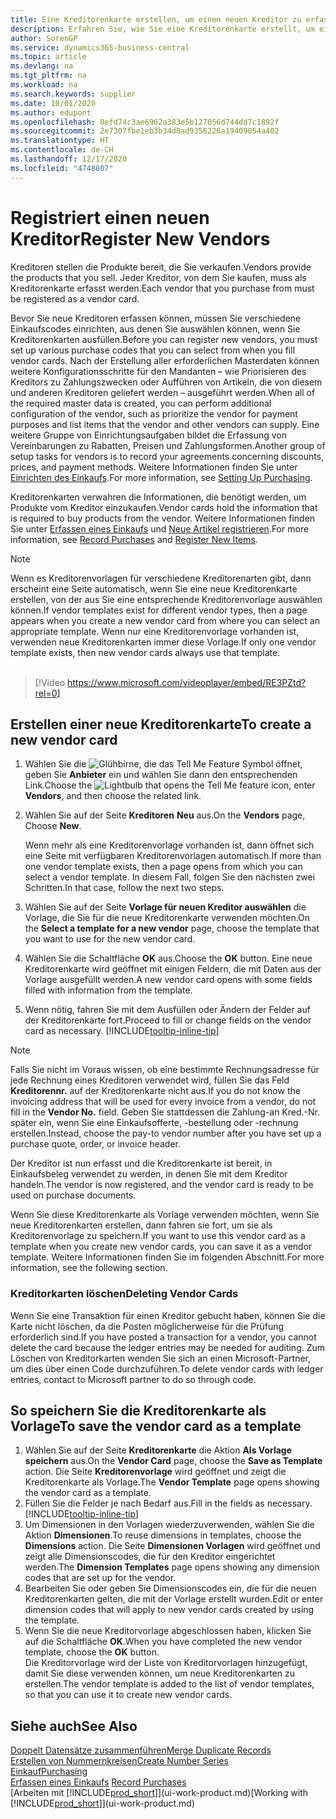 ```yaml
---
title: Eine Kreditorenkarte erstellen, um einen neuen Kreditor zu erfassen | Microsoft Docs
description: Erfahren Sie, wie Sie eine Kreditorenkarte erstellt, um einen neuen Kreditor oder einem Lieferanten zu erfassen.
author: SorenGP
ms.service: dynamics365-business-central
ms.topic: article
ms.devlang: na
ms.tgt_pltfrm: na
ms.workload: na
ms.search.keywords: supplier
ms.date: 10/01/2020
ms.author: edupont
ms.openlocfilehash: 8efd74c3ae6962a383e5b127056d744dd7c1892f
ms.sourcegitcommit: 2e7307fbe1eb3b34d0ad9356226a19409054a402
ms.translationtype: HT
ms.contentlocale: de-CH
ms.lasthandoff: 12/17/2020
ms.locfileid: "4748807"
---
```

# <a name="register-new-vendors"></a><span data-ttu-id="f9353-103">Registriert einen neuen Kreditor</span><span class="sxs-lookup"><span data-stu-id="f9353-103">Register New Vendors</span></span>

<span data-ttu-id="f9353-104">Kreditoren stellen die Produkte bereit, die Sie verkaufen.</span><span class="sxs-lookup"><span data-stu-id="f9353-104">Vendors provide the products that you sell.</span></span> <span data-ttu-id="f9353-105">Jeder Kreditor, von dem Sie kaufen, muss als Kreditorenkarte erfasst werden.</span><span class="sxs-lookup"><span data-stu-id="f9353-105">Each vendor that you purchase from must be registered as a vendor card.</span></span>

<span data-ttu-id="f9353-106">Bevor Sie neue Kreditoren erfassen können, müssen Sie verschiedene Einkaufscodes einrichten, aus denen Sie auswählen können, wenn Sie Kreditorenkarten ausfüllen.</span><span class="sxs-lookup"><span data-stu-id="f9353-106">Before you can register new vendors, you must set up various purchase codes that you can select from when you fill vendor cards.</span></span> <span data-ttu-id="f9353-107">Nach der Erstellung aller erforderlichen Masterdaten können weitere Konfigurationsschritte für den Mandanten – wie Priorisieren des Kreditors zu Zahlungszwecken oder Aufführen von Artikeln, die von diesem und anderen Kreditoren geliefert werden – ausgeführt werden.</span><span class="sxs-lookup"><span data-stu-id="f9353-107">When all of the required master data is created, you can perform additional configuration of the vendor, such as prioritize the vendor for payment purposes and list items that the vendor and other vendors can supply.</span></span> <span data-ttu-id="f9353-108">Eine weitere Gruppe von Einrichtungsaufgaben bildet die Erfassung von Vereinbarungen zu Rabatten, Preisen und Zahlungsformen.</span><span class="sxs-lookup"><span data-stu-id="f9353-108">Another group of setup tasks for vendors is to record your agreements concerning discounts, prices, and payment methods.</span></span> <span data-ttu-id="f9353-109">Weitere Informationen finden Sie unter [Einrichten des Einkaufs](purchasing-setup-purchasing.md).</span><span class="sxs-lookup"><span data-stu-id="f9353-109">For more information, see [Setting Up Purchasing](purchasing-setup-purchasing.md).</span></span>

<span data-ttu-id="f9353-110">Kreditorenkarten verwahren die Informationen, die benötigt werden, um Produkte vom Kreditor einzukaufen.</span><span class="sxs-lookup"><span data-stu-id="f9353-110">Vendor cards hold the information that is required to buy products from the vendor.</span></span> <span data-ttu-id="f9353-111">Weitere Informationen finden Sie unter [Erfassen eines Einkaufs](purchasing-how-record-purchases.md) und [Neue Artikel registrieren](inventory-how-register-new-items.md).</span><span class="sxs-lookup"><span data-stu-id="f9353-111">For more information, see [Record Purchases](purchasing-how-record-purchases.md) and [Register New Items](inventory-how-register-new-items.md).</span></span>

> [!NOTE]  
> <span data-ttu-id="f9353-112">Wenn es Kreditorenvorlagen für verschiedene Kreditorenarten gibt, dann erscheint eine Seite automatisch, wenn Sie eine neue Kreditorenkarte erstellen, von der aus Sie eine entsprechende Kreditorenvorlage auswählen können.</span><span class="sxs-lookup"><span data-stu-id="f9353-112">If vendor templates exist for different vendor types, then a page appears when you create a new vendor card from where you can select an appropriate template.</span></span> <span data-ttu-id="f9353-113">Wenn nur eine Kreditorenvorlage vorhanden ist, verwenden neue Kreditorenkarten immer diese Vorlage.</span><span class="sxs-lookup"><span data-stu-id="f9353-113">If only one vendor template exists, then new vendor cards always use that template.</span></span>
<br><br>  

> [!Video https://www.microsoft.com/videoplayer/embed/RE3PZtd?rel=0]

## <a name="to-create-a-new-vendor-card"></a><span data-ttu-id="f9353-114">Erstellen einer neue Kreditorenkarte</span><span class="sxs-lookup"><span data-stu-id="f9353-114">To create a new vendor card</span></span>

1. <span data-ttu-id="f9353-115">Wählen Sie die ![Glühbirne, die das Tell Me Feature](media/ui-search/search_small.png "Tell Me-Funktion") Symbol öffnet, geben Sie **Anbieter** ein und wählen Sie dann den entsprechenden Link.</span><span class="sxs-lookup"><span data-stu-id="f9353-115">Choose the ![Lightbulb that opens the Tell Me feature](media/ui-search/search_small.png "Tell me what you want to do") icon, enter **Vendors**, and then choose the related link.</span></span>  
2. <span data-ttu-id="f9353-116">Wählen Sie auf der Seite **Kreditoren** **Neu** aus.</span><span class="sxs-lookup"><span data-stu-id="f9353-116">On the **Vendors** page, Choose **New**.</span></span>

    <span data-ttu-id="f9353-117">Wenn mehr als eine Kreditorenvorlage vorhanden ist, dann öffnet sich eine Seite mit verfügbaren Kreditorenvorlagen automatisch.</span><span class="sxs-lookup"><span data-stu-id="f9353-117">If more than one vendor template exists, then a page opens from which you can select a vendor template.</span></span> <span data-ttu-id="f9353-118">In diesem Fall, folgen Sie den nächsten zwei Schritten.</span><span class="sxs-lookup"><span data-stu-id="f9353-118">In that case, follow the next two steps.</span></span>
3. <span data-ttu-id="f9353-119">Wählen Sie auf der Seite **Vorlage für neuen Kreditor auswählen** die Vorlage, die Sie für die neue Kreditorenkarte verwenden möchten.</span><span class="sxs-lookup"><span data-stu-id="f9353-119">On the **Select a template for a new vendor** page, choose the template that you want to use for the new vendor card.</span></span>
4. <span data-ttu-id="f9353-120">Wählen Sie die Schaltfläche **OK** aus.</span><span class="sxs-lookup"><span data-stu-id="f9353-120">Choose the **OK** button.</span></span> <span data-ttu-id="f9353-121">Eine neue Kreditorenkarte wird geöffnet mit einigen Feldern, die mit Daten aus der Vorlage ausgefüllt werden.</span><span class="sxs-lookup"><span data-stu-id="f9353-121">A new vendor card opens with some fields filled with information from the template.</span></span>
5. <span data-ttu-id="f9353-122">Wenn nötig, fahren Sie mit dem Ausfüllen oder Ändern der Felder auf der Kreditorenkarte fort.</span><span class="sxs-lookup"><span data-stu-id="f9353-122">Proceed to fill or change fields on the vendor card as necessary.</span></span> [!INCLUDE[tooltip-inline-tip](includes/tooltip-inline-tip_md.md)]

> [!NOTE]  
> <span data-ttu-id="f9353-123">Falls Sie nicht im Voraus wissen, ob eine bestimmte Rechnungsadresse für jede Rechnung eines Kreditoren verwendet wird, füllen Sie das Feld **Kreditorennr.** auf der Kreditorenkarte nicht aus.</span><span class="sxs-lookup"><span data-stu-id="f9353-123">If you do not know the invoicing address that will be used for every invoice from a vendor, do not fill in the **Vendor No.** field.</span></span> <span data-ttu-id="f9353-124">Geben Sie stattdessen die Zahlung-an Kred.-Nr. später ein, wenn Sie eine Einkaufsofferte, -bestellung oder -rechnung erstellen.</span><span class="sxs-lookup"><span data-stu-id="f9353-124">Instead, choose the pay-to vendor number after you have set up a purchase quote, order, or invoice header.</span></span>

<span data-ttu-id="f9353-125">Der Kreditor ist nun erfasst und die Kreditorenkarte ist bereit, in Einkaufsbeleg verwendet zu werden, in denen Sie mit dem Kreditor handeln.</span><span class="sxs-lookup"><span data-stu-id="f9353-125">The vendor is now registered, and the vendor card is ready to be used on purchase documents.</span></span>

<span data-ttu-id="f9353-126">Wenn Sie diese Kreditorenkarte als Vorlage verwenden möchten, wenn Sie neue Kreditorenkarten erstellen, dann fahren sie fort, um sie als Kreditorenvorlage zu speichern.</span><span class="sxs-lookup"><span data-stu-id="f9353-126">If you want to use this vendor card as a template when you create new vendor cards, you can save it as a vendor template.</span></span> <span data-ttu-id="f9353-127">Weitere Informationen finden Sie im folgenden Abschnitt.</span><span class="sxs-lookup"><span data-stu-id="f9353-127">For more information, see the following section.</span></span>

### <a name="deleting-vendor-cards"></a><span data-ttu-id="f9353-128">Kreditorkarten löschen</span><span class="sxs-lookup"><span data-stu-id="f9353-128">Deleting Vendor Cards</span></span>
<span data-ttu-id="f9353-129">Wenn Sie eine Transaktion für einen Kreditor gebucht haben, können Sie die Karte nicht löschen, da die Posten möglicherweise für die Prüfung erforderlich sind.</span><span class="sxs-lookup"><span data-stu-id="f9353-129">If you have posted a transaction for a vendor, you cannot delete the card because the ledger entries may be needed for auditing.</span></span> <span data-ttu-id="f9353-130">Zum Löschen von Kreditorkarten wenden Sie sich an einen Microsoft-Partner, um dies über einen Code durchzuführen.</span><span class="sxs-lookup"><span data-stu-id="f9353-130">To delete vendor cards with ledger entries, contact to Microsoft partner to do so through code.</span></span>

## <a name="to-save-the-vendor-card-as-a-template"></a><span data-ttu-id="f9353-131">So speichern Sie die Kreditorenkarte als Vorlage</span><span class="sxs-lookup"><span data-stu-id="f9353-131">To save the vendor card as a template</span></span>
1. <span data-ttu-id="f9353-132">Wählen Sie auf der Seite **Kreditorenkarte** die Aktion **Als Vorlage speichern** aus.</span><span class="sxs-lookup"><span data-stu-id="f9353-132">On the **Vendor Card** page, choose the **Save as Template** action.</span></span> <span data-ttu-id="f9353-133">Die Seite **Kreditorenvorlage** wird geöffnet und zeigt die Kreditorenkarte als Vorlage.</span><span class="sxs-lookup"><span data-stu-id="f9353-133">The **Vendor Template** page opens showing the vendor card as a template.</span></span>
2. <span data-ttu-id="f9353-134">Füllen Sie die Felder je nach Bedarf aus.</span><span class="sxs-lookup"><span data-stu-id="f9353-134">Fill in the fields as necessary.</span></span> [!INCLUDE[tooltip-inline-tip](includes/tooltip-inline-tip_md.md)]
3. <span data-ttu-id="f9353-135">Um Dimensionen in den Vorlagen wiederzuverwenden, wählen Sie die Aktion **Dimensionen**.</span><span class="sxs-lookup"><span data-stu-id="f9353-135">To reuse dimensions in templates, choose the **Dimensions** action.</span></span> <span data-ttu-id="f9353-136">Die Seite **Dimensionen Vorlagen** wird geöffnet und zeigt alle Dimensionscodes, die für den Kreditor eingerichtet werden.</span><span class="sxs-lookup"><span data-stu-id="f9353-136">The **Dimension Templates** page opens showing any dimension codes that are set up for the vendor.</span></span>
4. <span data-ttu-id="f9353-137">Bearbeiten Sie oder geben Sie Dimensionscodes ein, die für die neuen Kreditorenkarten gelten, die mit der Vorlage erstellt wurden.</span><span class="sxs-lookup"><span data-stu-id="f9353-137">Edit or enter dimension codes that will apply to new vendor cards created by using the template.</span></span>
5. <span data-ttu-id="f9353-138">Wenn Sie die neue Kreditorvorlage abgeschlossen haben, klicken Sie auf die Schaltfläche **OK**.</span><span class="sxs-lookup"><span data-stu-id="f9353-138">When you have completed the new vendor template, choose the **OK** button.</span></span>  
   <span data-ttu-id="f9353-139">Die Kreditorvorlage wird der Liste von Kreditorvorlagen hinzugefügt, damit Sie diese verwenden können, um neue Kreditorenkarten zu erstellen.</span><span class="sxs-lookup"><span data-stu-id="f9353-139">The vendor template is added to the list of vendor templates, so that you can use it to create new vendor cards.</span></span>

## <a name="see-also"></a><span data-ttu-id="f9353-140">Siehe auch</span><span class="sxs-lookup"><span data-stu-id="f9353-140">See Also</span></span>
[<span data-ttu-id="f9353-141">Doppelt Datensätze zusammenführen</span><span class="sxs-lookup"><span data-stu-id="f9353-141">Merge Duplicate Records</span></span>](sales-how-merge-duplicate-records.md)  
[<span data-ttu-id="f9353-142">Erstellen von Nummernkreisen</span><span class="sxs-lookup"><span data-stu-id="f9353-142">Create Number Series</span></span>](ui-create-number-series.md)  
[<span data-ttu-id="f9353-143">Einkauf</span><span class="sxs-lookup"><span data-stu-id="f9353-143">Purchasing</span></span>](purchasing-manage-purchasing.md)  
<span data-ttu-id="f9353-144">[Erfassen eines Einkaufs](purchasing-how-record-purchases.md) </span><span class="sxs-lookup"><span data-stu-id="f9353-144">[Record Purchases](purchasing-how-record-purchases.md) </span></span>  
<span data-ttu-id="f9353-145">[Arbeiten mit [!INCLUDE[prod_short](includes/prod_short.md)]](ui-work-product.md)</span><span class="sxs-lookup"><span data-stu-id="f9353-145">[Working with [!INCLUDE[prod_short](includes/prod_short.md)]](ui-work-product.md)</span></span>  
